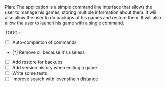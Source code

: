Plan:
The application is a simple command line interface that allows the user to manage his games,
storing multiple information about them.
It will also allow the user to do backups of his games and restore them.
It will also allow the user to launch his game with a single command.

TODO :
- [ ] Auto-completion of commands
- [*] Remove cli because it's useless
- [ ] Add restore for backups
- [ ] Add version history when editing a game
- [ ] Write some tests
- [ ] Improve search with levensthein distance